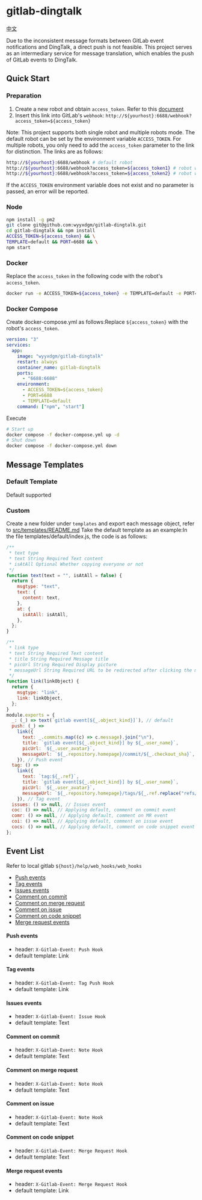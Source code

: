 # gitlab-dingtalk

[中文](./README_zh_CN.md)

Due to the inconsistent message formats between GitLab event notifications and DingTalk, a direct push is not feasible. This project serves as an intermediary service for message translation, which enables the push of GitLab events to DingTalk.

## Quick Start

### Preparation

1. Create a new robot and obtain `access_token`. Refer to this [document](https://open.dingtalk.com/document/robots/custom-robot-access)
2. Insert this link into GitLab's `webhook`: `http://${yourhost}:6688/webhook?access_token=${access_token}`

Note: This project supports both single robot and multiple robots mode. The default robot can be set by the environment variable `ACCESS_TOKEN`. For multiple robots, you only need to add the `access_token` parameter to the link for distinction. The links are as follows:

```bash
http://${yourhost}:6688/webhook # default robot
http://${yourhost}:6688/webhook?access_token=${access_token1} # robot with access_token1
http://${yourhost}:6688/webhook?access_token=${access_token2} # robot with access_token2
```

If the `ACCESS_TOKEN` environment variable does not exist and no parameter is passed, an error will be reported.

### Node

```bash
npm install -g pm2
git clone git@github.com:wyyxdgm/gitlab-dingtalk.git
cd gitlab-dingtalk && npm install
ACCESS_TOKEN=${access_token} && \
TEMPLATE=default && PORT=6688 && \
npm start
```

### Docker

Replace the `access_token` in the following code with the robot's `access_token`.

```bash
docker run -e ACCESS_TOKEN=${access_token} -e TEMPLATE=default -e PORT=6688 -p 6688:6688 -d wyyxdgm/gitlab-dingtalk
```

### Docker Compose

Create docker-compose.yml as follows:Replace `${access_token}` with the robot's `access_token`.

```yml
version: "3"
services:
  app:
    image: "wyyxdgm/gitlab-dingtalk"
    restart: always
    container_name: gitlab-dingtalk
    ports:
      - "6688:6688"
    environment:
      - ACCESS_TOKEN=${access_token}
      - PORT=6688
      - TEMPLATE=default
    command: ["npm", "start"]
```

Execute

```bash
# Start up
docker compose -f docker-compose.yml up -d
# Shut down
docker compose -f docker-compose.yml down
```

## Message Templates

### Default Template

Default supported

### Custom

Create a new folder under `templates` and export each message object, refer to [src/templates/README.md](./src/templates/README.md)
Take the default template as an example:In the file templates/default/index.js, the code is as follows:

```js
/**
 * text type
 * text String Required Text content
 * isAtAll Optional Whether copying everyone or not
 */
function text(text = "", isAtAll = false) {
  return {
    msgtype: "text",
    text: {
      content: text,
    },
    at: {
      isAtAll: isAtAll,
    },
  };
}

/**
 * link type
 * text String Required Text content
 * title String Required Message title
 * picUrl String Required Display picture
 * messageUrl String Required URL to be redirected after clicking the message
 */
function link(linkObject) {
  return {
    msgtype: "link",
    link: linkObject,
  };
}
module.exports = {
  _: (_) => text(`gitlab event[${_.object_kind}]`), // default
  push: (_) =>
    link({
      text: _.commits.map((c) => c.message).join("\n"),
      title: `gitlab event[${_.object_kind}] by ${_.user_name}`,
      picUrl: `${_.user_avatar}`,
      messageUrl: `${_.repository.homepage}/commit/${_.checkout_sha}`,
    }), // Push event
  tag: () =>
    link({
      text: `tag:${_.ref}`,
      title: `gitlab event[${_.object_kind}] by ${_.user_name}`,
      picUrl: `${_.user_avatar}`,
      messageUrl: `${_.repository.homepage}/tags/${_.ref.replace("refs/tags/", "")}`,
    }), // Tag event
  issues: () => null, // Issues event
  coc: () => null, // Applying default, comment on commit event
  comr: () => null, // Applying default, comment on MR event
  coi: () => null, // Applying default, comment on issue event
  cocs: () => null, // Applying default, comment on code snippet event
};
```

## Event List

Refer to local gitlab `${host}/help/web_hooks/web_hooks`

- [Push events](#push-events)
- [Tag events](#tag-events)
- [Issues events](#issues-events)
- [Comment on commit](#comment-on-commit)
- [Comment on merge request](#comment-on-merge-request)
- [Comment on issue](#comment-on-issue)
- [Comment on code snippet](#comment-on-code-snippet)
- [Merge request events](#merge-request-events)

#### Push events

- header: `X-Gitlab-Event: Push Hook`
- default template: Link

#### Tag events

- header: `X-Gitlab-Event: Tag Push Hook`
- default template: Link

#### Issues events

- header: `X-Gitlab-Event: Issue Hook`
- default template: Text

#### Comment on commit

- header: `X-Gitlab-Event: Note Hook`
- default template: Text

#### Comment on merge request

- header: `X-Gitlab-Event: Note Hook`
- default template: Text

#### Comment on issue

- header: `X-Gitlab-Event: Note Hook`
- default template: Text

#### Comment on code snippet

- header: `X-Gitlab-Event: Merge Request Hook`
- default template: Text

#### Merge request events

- header: `X-Gitlab-Event: Merge Request Hook`
- default template: Link
